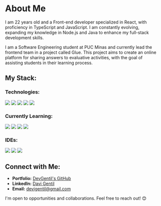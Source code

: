# About Me
I am 22 years old and a Front-end developer specialized in React, with proficiency in TypeScript and JavaScript. I am constantly evolving, expanding my knowledge in Node.js and Java to enhance my full-stack development skills.

I am a Software Engineering student at PUC Minas and currently lead the frontend team in a project called Glue. This project aims to create an online platform for sharing answers to evaluative activities, with the goal of assisting students in their learning process.

## My Stack:

### Technologies:
![](https://img.shields.io/badge/-React.js-black?style=for-the-badge&logo=react)
![](https://img.shields.io/badge/-TypeScript-blue?style=for-the-badge&logo=typescript](https://img.shields.io/badge/TypeScript-007ACC?style=for-the-badge&logo=typescript&logoColor=white))
![](https://img.shields.io/badge/-JavaScript-yellow?style=for-the-badge&logo=javascript)
![](https://img.shields.io/badge/-HTML5-orange?style=for-the-badge&logo=html5)
![](https://img.shields.io/badge/-CSS3-blue?style=for-the-badge&logo=css3)

### Currently Learning:
![](https://img.shields.io/badge/-Node.js-lightgreen?style=for-the-badge&logo=node.js)
![](https://img.shields.io/badge/-Java-red?style=for-the-badge&logo=java)
![](https://img.shields.io/badge/-SpringBoot-green?style=for-the-badge&logo=springboot)
![](https://img.shields.io/badge/-MySQL-orange?style=for-the-badge&logo=mysql)

### IDEs:
![](https://img.shields.io/badge/-Visual_Studio_Code-blue?style=for-the-badge&logo=visual-studio-code)
![](https://img.shields.io/badge/-Figma-black?style=for-the-badge&logo=figma)
![](https://img.shields.io/badge/-IntelliJ_IDEA-black?style=for-the-badge&logo=intellij-idea)

## Connect with Me:

- **Portfolio:** [DevGentil's GitHub](https://github.com/DevGentil)
- **LinkedIn:** [Davi Gentil](https://www.linkedin.com/in/davi-gentil-4371a122a/)
- **Email:** [devigentil@gmail.com](mailto:devigentil@gmail.com)

I'm open to opportunities and collaborations. Feel free to reach out! 😊
